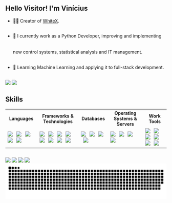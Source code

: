 ## Hello Visitor! I'm Vinícius

- 👨‍💻 Creator of [WhiteX](https://whitexcompany.vercel.app/).

- <p style="line-height:50px;">🔭 I currently work as a Python Developer, improving and implementing new control systems, statistical analysis and IT management.</p>

- 🌱 Learning Machine Learning and applying it to full-stack development.

<div> <br>
  <img height="200em" src="https://github-readme-stats.vercel.app/api?username=vieira-brz&show_icons=true&theme=dark" />
  <img height="200em" src="https://github-readme-stats.vercel.app/api/top-langs/?username=vieira-brz&layout=compact&langs_count=16&hide=css,html,jupyter%20notebook&theme=dark" />
</div>

## Skills

<table style="width:100%; border-collapse: collapse;">
  <tr>
    <th>Languages</th>
    <th>Frameworks & Technologies</th>
    <th>Databases</th>
    <th>Operating Systems & Servers</th>
    <th>Work Tools</th>
  </tr>
  <tr>
    <td>
      <img height="40" src="https://cdn.jsdelivr.net/gh/devicons/devicon@latest/icons/html5/html5-original.svg" /> &nbsp;
      <img height="40" src="https://cdn.jsdelivr.net/gh/devicons/devicon@latest/icons/css3/css3-original.svg" /> &nbsp;
      <img height="40" src="https://cdn.jsdelivr.net/gh/devicons/devicon@latest/icons/javascript/javascript-original.svg" /> &nbsp;
      <img height="40" src="https://cdn.jsdelivr.net/gh/devicons/devicon@latest/icons/python/python-original.svg" /> &nbsp;
      <img height="40" src="https://cdn.jsdelivr.net/gh/devicons/devicon@latest/icons/azuresqldatabase/azuresqldatabase-original.svg" />
    </td>
    <td>
      <img height="40" src="https://cdn.jsdelivr.net/gh/devicons/devicon@latest/icons/jquery/jquery-plain-wordmark.svg" /> &nbsp;
      <img height="40" src="https://cdn.jsdelivr.net/gh/devicons/devicon@latest/icons/react/react-original.svg" /> &nbsp;
      <img height="40" src="https://cdn.jsdelivr.net/gh/devicons/devicon@latest/icons/vuejs/vuejs-original.svg" /> &nbsp;
      <img height="40" src="https://cdn.jsdelivr.net/gh/devicons/devicon@latest/icons/svelte/svelte-original.svg" /> &nbsp;
      <img height="40" src="https://cdn.jsdelivr.net/gh/devicons/devicon@latest/icons/npm/npm-original-wordmark.svg" /> &nbsp;
      <img height="40" src="https://cdn.jsdelivr.net/gh/devicons/devicon@latest/icons/sass/sass-original.svg" /> &nbsp;
      <img height="40" src="https://cdn.jsdelivr.net/gh/devicons/devicon@latest/icons/numpy/numpy-plain-wordmark.svg" /> &nbsp;
      <img height="40" src="https://cdn.jsdelivr.net/gh/devicons/devicon@latest/icons/scikitlearn/scikitlearn-original.svg" />
    </td>
    <td>
      <img height="40" src="https://cdn.jsdelivr.net/gh/devicons/devicon@latest/icons/mysql/mysql-original-wordmark.svg" /> &nbsp;
      <img height="40" src="https://cdn.jsdelivr.net/gh/devicons/devicon@latest/icons/mongodb/mongodb-plain-wordmark.svg" /> &nbsp;
      <img height="40" src="https://cdn.jsdelivr.net/gh/devicons/devicon@latest/icons/nodejs/nodejs-plain-wordmark.svg" /> &nbsp;
      <img height="40" src="https://cdn.jsdelivr.net/gh/devicons/devicon@latest/icons/json/json-original.svg" />
    </td>
    <td>
      <img height="40" src="https://cdn.jsdelivr.net/gh/devicons/devicon@latest/icons/linux/linux-original.svg" /> &nbsp;
      <img height="40" src="https://cdn.jsdelivr.net/gh/devicons/devicon@latest/icons/apache/apache-original-wordmark.svg" /> &nbsp;
      <img height="40" src="https://cdn.jsdelivr.net/gh/devicons/devicon@latest/icons/nginx/nginx-original.svg" /> &nbsp;
      <img height="40" src="https://wpcomputersolutions.com/wp-content/uploads/2018/07/pfsense-logo-e1534531558807.png" />
    </td>
    <td>
      <img height="40" src="https://upload.wikimedia.org/wikipedia/commons/thumb/3/34/Microsoft_Office_Excel_%282019%E2%80%93present%29.svg/1101px-Microsoft_Office_Excel_%282019%E2%80%93present%29.svg.png" /> &nbsp;
      <img height="40" src="https://upload.wikimedia.org/wikipedia/commons/thumb/c/cf/New_Power_BI_Logo.svg/2048px-New_Power_BI_Logo.svg.png" /> &nbsp;
      <img height="40" src="https://cdn.jsdelivr.net/gh/devicons/devicon@latest/icons/figma/figma-original.svg" /> &nbsp;
      <img height="40" src="https://cdn.jsdelivr.net/gh/devicons/devicon@latest/icons/git/git-original.svg" /> &nbsp;
      <img height="40" src="https://cdn.jsdelivr.net/gh/devicons/devicon@latest/icons/jupyter/jupyter-original-wordmark.svg" /> &nbsp;
      <img height="40" src="https://cdn.jsdelivr.net/gh/devicons/devicon@latest/icons/canva/canva-original.svg" />
    </td>
  </tr>
</table>

##

<div>
  <a href="mailto:vieirabraz2003@gmail.com" target="_blank"><img src="https://img.shields.io/badge/Gmail-D14836?style=for-the-badge&logo=gmail&logoColor=white"/></a>
  <a href="https://web.whatsapp.com/send?phone=5541988417602" target="_blank"><img src="https://img.shields.io/badge/WhatsApp-25D366?style=for-the-badge&logo=whatsapp&logoColor=white"></a>
  <a href="https://www.linkedin.com/in/vinicius-vieira-braz/" target="_blank"><img src="https://img.shields.io/badge/LinkedIn-0077B5?style=for-the-badge&logo=linkedin&logoColor=white"></a>
  <a href="https://www.kaggle.com/viniciusbraz03" target="_blank"><img src="https://img.shields.io/badge/Kaggle-20B2AA?style=for-the-badge"></a>
</div>

<picture>
  <source media="(prefers-color-scheme: dark)" srcset="https://raw.githubusercontent.com/vieira-brz/vieira-brz/output/github-contribution-grid-snake-dark.svg">
  <source media="(prefers-color-scheme: light)" srcset="https://raw.githubusercontent.com/vieira-brz/vieira-brz/output/github-contribution-grid-snake.svg">
  <img alt="github contribution grid snake animation" src="https://raw.githubusercontent.com/vieira-brz/vieira-brz/output/github-contribution-grid-snake.svg">
</picture>
